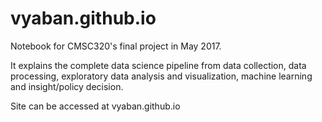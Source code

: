 # vyaban.github.io

Notebook for CMSC320's final project in May 2017. 

It explains the complete data science pipeline from data collection, data processing, exploratory data analysis and visualization, machine learning and insight/policy decision. 

Site can be accessed at vyaban.github.io
